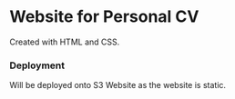 # Website for Personal CV

Created with HTML and CSS.

### Deployment

Will be deployed onto S3 Website as the website is static.